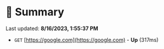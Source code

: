 # 📖 Summary
Last updated: **8/16/2023, 1:55:37 PM**

- `GET` [https://google.com](https://google.com) - **Up** (317ms)
